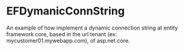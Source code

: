 # EFDymanicConnString
An example of how implement a dynamic connection string at entity framework core, based in the url tenant (ex: mycustomer01.mywebapp.com), of asp.net core.
